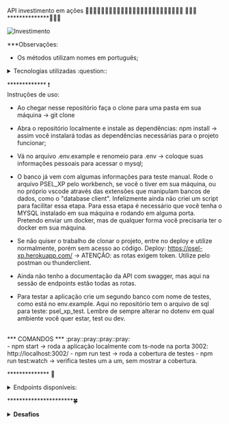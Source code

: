 API investimento em ações
🌟🌟🌟🌟🌟🌟🌟🌟🌟🌟🌟🌟🌟🌟🌟🌟🌟🌟🌟🌟🌟🌟🌟🌟🌟
:dizzy::dizzy::dizzy:**************:dizzy::dizzy::dizzy:

![Investimento](https://media4.giphy.com/media/RLzvxHDMUoq092A5TV/giphy.gif?cid=ecf05e47hr61m06w4v527x6d2f9f50ih7ih4o7plr94byg50&rid=giphy.gif)

***Observações:
* Os métodos utilizam nomes em português;
<details>
<summary>Tecnologias utilizadas :question::</summary>

* NodeJS -> para desenvolvimento de api(que é um lugar onde guardamos informação) escrita inicialmente em Typescrit como um desafio já que estou aprendendo e por ser tipado é um pouco mais complicado que sua base em javascrit;
* MySQL -> tecnologia escolhida para manipular os dados de forma mais crua ao ser necessário escrever queries para comandar as ações no banco. Temos as ORM's (object-relational mapping) que facilitam a manipulação do banco de dados, por exemplo, o Sequelize que apresenta comandos para facilitar a vida, mas pessoalmente prefiro criar as queries eu mesma. Para mim é divertido e posso treinar.

************* 😇:notes:
Módulos utilizados neste projeto:
:seedling:
* git-commit-msg-linter -> para commits descritivos (e atômicos);
* Express -> biblioteca que facilita a criação de endpoints para api;
* Cors -> facilita o uso da api pelo front-end;
* Mysql2 -> faz a integração entre o banco de dados e o código da api;
* Dotenv -> necessário para conectar ao banco de dados de maneira mais segura, pois assim os dados do dono do banco não ficam expostos. Por esse motivo aqui nesse repositório contém um arquivo chamado .env.example que pode ser usado de modelo para escrita dos seus próprios dados no mysql e assim ter permissão de acesso. As chaves PORT, HOST e DATABASE podem ser mantidas.
* Eslint -> padronização de escrita do código.
* ts-node -> utilizado para que seja possível que o projeto rode mesmo que em typescript.
</details>

************* :exclamation:
</br>
Instruções de uso:
</br>

* Ao chegar nesse repositório faça o clone para uma pasta em sua máquina -> git clone <link>

* Abra o repositório localmente e instale as dependências: npm install -> assim você instalará todas as dependências necessárias para o projeto funcionar;

* Vá no arquivo .env.example e renomeio para .env -> coloque suas informações pessoais para acessar o mysql;

* O banco já vem com algumas informações para teste manual. Rode o arquivo PSEL_XP pelo workbench, se você o tiver em sua máquina, ou no próprio vscode através das extensões que manipulam bancos de dados, como o "database client". Infelizmente ainda não criei um script para facilitar essa etapa. Para essa etapa é necessário que você tenha o MYSQL instalado em sua máquina e rodando em alguma porta. Pretendo enviar um docker, mas de qualquer forma você precisaria ter o docker em sua máquina.

* Se não quiser o trabalho de clonar o projeto, entre no deploy e utilize normalmente, porém sem acesso ao código. Deploy: https://psel-xp.herokuapp.com/ -> ATENÇÃO: as rotas exigem token. Utilize pelo postman ou thunderclient.

* Ainda não tenho a documentação da API com swagger, mas aqui na sessão de endpoints estão todas as rotas.

* Para testar a aplicação crie um segundo banco com nome de testes, como está no env.example. Aqui no repositório tem o arquivo de sql para teste: psel_xp_test. Lembre de sempre alterar no dotenv em qual ambiente você quer estar, test ou dev.

</br>
*** COMANDOS ***
:pray::pray::pray::pray:
</br>
- npm start -> roda a aplicação localmente com ts-node na porta 3002: http://localhost:3002/
- npm run test -> roda a cobertura de testes
- npm run test:watch -> verifica testes um a um, sem mostrar a cobertura.

************** :white_flower:
<details>
<summary>Endpoints disponíveis:</summary>
TODAS AS ROTAS EXIGEM TOKEN, EXCETO PARA CRIAR O CLIENTE E LOGAR!
<strong>Link da documentação da API:</strong>
</br>
https://psel-xp.herokuapp.com/api-docs

<strong>Ativos</strong>

 - GET /ativos -> lista todos os ativos disponíveis

 - GET /ativos/{id} -> retorna o ativo com aquele id

 - GET /ativos/cliente/{id} -> retorna todos os ativos do cliente com esse id -> talvez essa url esteja confusa.

 <strong>Contas</strong>

 - GET /contas -> lista todas as contas cadastradas -> Isso deve ter uma autenticação para admin.

 - GET /contas/{id} -> retorna a conta daquele cliente específico;

 - PUT /contas/saque -> atualiza a conta com um saque;

  Req.body: { codCliente: number, valor: number }

 - PUT /contas/deposito -> atualiza a conta com um deposito;

  Req.body: { codCliente: number, valor: number }

 - POST /contas/ -> criar um novo cliente e retorna um token;
  
  Req.body: { nome: string, senha: string, saldo: number }

 - POST /contas/login -> logar numa conta existente, retorna um token;

  Req.body: { nome: string, senha: string } -> precisa estar cadastrado;
  
  Para teste use { nome: Sarah Maria, senha: 12345 }

<strong>Investimentos</strong>

- GET /investimentos -> lista todos os investimentos dessa corretora;

- PUT /investimentos/vender -> vende o ativo se tiver;

  Req.body: { codCliente: number, codAtivo: number, qtde: number }

- PUT /investimentos/comprar -> compra ativos;
  
  Req.body: { codCliente: number, codAtivo: number, qtde: number }

  </details>

**********************:four_leaf_clover:
<details>
<summary><strong>Desafios</strong></summary>
* O planejamento leva tempo, mas ele é essencial porque poupa tempo a longo prazo;
  - Na imagem psel-xp.v1.png não tenho a modelagem do banco porque só lembrei na hora de codar;
  - O esquema do banco está na imagem dawSQL;
* Escolhi trabalhar com classes e typescript e é desafiador porque tem que tipar os retornos e ainda me confundo com os implements, extends e uso do as para retornos. Realmente quero desenvolver essas habilidades e estou me divertindo com o projeto porque estou treinando.
* Criar controller em classe está sendo desafiador porque só vem undefined, então precisei usar funções para não ficar travada no projeto, mas o objetivo é refatorar assim que terminar de implementar as autenticações e testes.
* Trabalhar com MSC é uma prática que deixa a aplicação mais robusta e segura porque em cada camada temos uma responsabilidade. No entando, eu fiquei um tempinho para resolver um problema de retorno porque estava olhando a model e só depois lembrei de olhar como estava no service. Eu estava tentando extends uma interface da outra, mas ficou confuso porque as duas possuem keys iguais para entidades diferentes. Por exemplo, id e name tanto na interface ativo, quanto na cliente.
* Estava confundindo os modelos/contratos das entidades no código com o banco de dados em si, mas ao trabalhar consegui clarear minhas ideias e perceber que tenho a tabela intermediária justamente para ter a liberdade de mexer nas outras duas tabelas.
* Tomei a liberdade de modificar as rotas e métodos http conforme meu entendimento atual do que me parece correto. No documento de FAQ do processo seletivo dizia que as toas eram sugestões e poderiam ser modificadas.
* Quando criei os middlewares tive um problema para passá-los nas rotas, dava um conflito no typescript. O retorno do tipo Response nativo não aceitava o middleware. Sinceramente não entendi porque parece que ele só sumiu e começou a passar. Mudei a verdão do typescript para uma inferior, mas isso não adiantou. Daí achei esse link:
https://wanago.io/2018/12/03/typescript-express-tutorial-routing-controllers-middleware/
E coloquei o middleware no app.use(), depois disso ele começou a passar nos métodos get, post, put. Pelo que vi no stackOverflow o problema ocorre porque o type do express para rota não consegue ler strings, e a solução era tipar manualmente o response, fiz isso, mas não funcionou.
O problema era esse:
argument of type '{ validateinvestimentos: (req: request<paramsdictionary, any, any, querystring.parsedqs, record<string, any>>, _res: response<any, record<...>>, next: nextfunction) => void; }' is not assignable to parameter of type 'requesthandlerparams<paramsdictionary, any, any, parsedqs, record<string, any>>'.ts(2769)
* Fazer o deploy no heroku foi desafiador porque estava dando App crashed. Testei n versões no Profile do heroku, mas nada deu certo. Eu desisti, mas pensei que desistir não é opção. A solução era uma variável de ambiente que precisei mudar para false.
A solução achei aqui: https://dev.to/rosyshrestha/deploy-nestjs-typescript-app-to-heroku-27e
E cheguei ali através daqui: https://stackoverflow.com/questions/69592313/herokurouter-at-error-code-h10-desc-app-crashed-method-get-path-error
O heroku tem uma variável que é setada como default true e faz com que ele só instale dependências, e não as dev. NPM_CONFIG_PRODUCTION. Para mim realmente faz sentido porque devDependency servem para os devs, e não os users.
* ClearDB:  mysql://b7bde549b8cab4:5810fabc@us-cdbr-east-06.cleardb.net/heroku_f7cd05b49b94cc6?reconnect=true
* Passei um dia inteiro para subir o banco de dados, motivo: HOST/HOSTNAME -> escrita e eu não percebi porque estava muito ansiosa.
* Testar é um desafio para mim, especialmente por estar usando o typescript. Usei esse tutorial para clarear minha mente: https://stackoverflow.com/questions/59235639/how-to-mock-response-from-service-for-testing-controller-in-typescript-using-jes
https://blog.logrocket.com/testing-typescript-apps-using-jest/
E um vídeo do rockeseat com testes em jest e supertest.

b7bde549b8cab4: username
5810fabc: password
us-cdbr-east-06.cleardb.net: host
heroku_f7cd05b49b94cc6: database
https://www.bezkoder.com/deploy-node-js-app-heroku-cleardb-mysql/

Banco de dados: psel_xp_db_free
Nome de usuário: marpolos
Email: monteiro.bio@outlook.com
db4free
</details>

